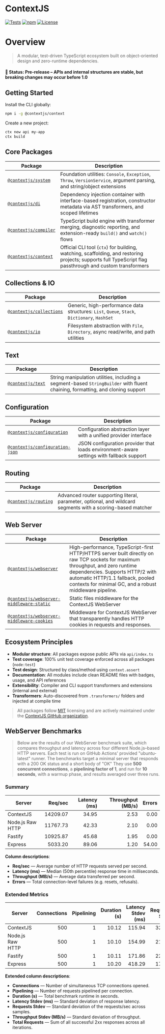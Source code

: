 # ContextJS

[![Tests](https://github.com/contextjs/context/actions/workflows/tests.yaml/badge.svg?branch=main)](https://github.com/contextjs/context/actions/workflows/tests.yaml)
[![npm](https://badgen.net/npm/v/@contextjs/context?cache=300)](https://www.npmjs.com/package/@contextjs/context)
[![License](https://badgen.net/static/license/MIT)](https://github.com/contextjs/context/blob/main/LICENSE)

# Overview

> A modular, test-driven TypeScript ecosystem built on object-oriented design and zero-runtime dependencies.

#### 🚧 Status: Pre-release – APIs and internal structures are stable, but breaking changes may occur before 1.0

## Getting Started

Install the CLI globally:

```bash
npm i -g @contextjs/context
```

Create a new project:

```bash
ctx new api my-app
ctx build
```

## Core Packages

| Package | Description |
|--------|-------------|
| [`@contextjs/system`](https://github.com/contextjs/context/tree/main/src/system) | Foundation utilities: `Console`, `Exception`, `Throw`, `VersionService`, argument parsing, and string/object extensions |
| [`@contextjs/di`](https://github.com/contextjs/context/tree/main/src/di) | Dependency injection container with interface-based registration, constructor metadata via AST transformers, and scoped lifetimes |
| [`@contextjs/compiler`](https://github.com/contextjs/context/tree/main/src/compiler) | TypeScript build engine with transformer merging, diagnostic reporting, and extension-ready `build()` and `watch()` flows |
| [`@contextjs/context`](https://github.com/contextjs/context/tree/main/src/context) | Official CLI tool (`ctx`) for building, watching, scaffolding, and restoring projects; supports full TypeScript flag passthrough and custom transformers |

## Collections & IO

| Package | Description |
|--------|-------------|
| [`@contextjs/collections`](https://github.com/contextjs/context/tree/main/src/collections) | Generic, high-performance data structures: `List`, `Queue`, `Stack`, `Dictionary`, `HashSet` |
| [`@contextjs/io`](https://github.com/contextjs/context/tree/main/src/io) | Filesystem abstraction with `File`, `Directory`, async read/write, and path utilities |

## Text

| Package | Description |
|--------|-------------|
| [`@contextjs/text`](https://github.com/contextjs/context/tree/main/src/text) | String manipulation utilities, including a segment-based `StringBuilder` with fluent chaining, formatting, and cloning support |

## Configuration

| Package | Description |
|--------|-------------|
| [`@contextjs/configuration`](https://github.com/contextjs/context/tree/main/src/configuration) | Configuration abstraction layer with a unified provider interface |
| [`@contextjs/configuration-json`](https://github.com/contextjs/context/tree/main/src/configuration-json) | JSON configuration provider that loads environment-aware settings with fallback support |

## Routing

| Package | Description |
|--------|-------------|
| [`@contextjs/routing`](https://github.com/contextjs/context/tree/main/src/routing) | Advanced router supporting literal, parameter, optional, and wildcard segments with a scoring-based matcher |

## Web Server

| Package | Description |
|--------|-------------|
| [`@contextjs/webserver`](https://github.com/contextjs/context/tree/main/src/webserver/webserver) | High-performance, TypeScript-first HTTP/HTTPS server built directly on raw TCP sockets for maximum throughput, and zero runtime dependencies. Supports HTTP/2 with automatic HTTP/1.1 fallback, pooled contexts for minimal GC, and a robust middleware pipeline. |
| [`@contextjs/webserver-middleware-static`](https://github.com/contextjs/context/tree/main/src/webserver/webserver-middleware-static) | Static files middleware for the ContextJS WebServer |
| [`@contextjs/webserver-middleware-cookies`](https://github.com/contextjs/context/tree/main/src/webserver/webserver-middleware-cookies) | Middleware for ContextJS WebServer that transparently handles HTTP cookies in requests and responses. |

## Ecosystem Principles

- **Modular structure**: All packages expose public APIs via `api/index.ts`
- **Test coverage**: 100% unit test coverage enforced across all packages (`node:test`)
- **Test design**: Structured by class/method using `context.assert`
- **Documentation**: All modules include clean README files with badges, usage, and API references
- **Extensibility**: Compiler and CLI support transformers and extensions (internal and external)
- **Transformers**: Auto-discovered from `.transformers/` folders and injected at compile time

> All packages follow [MIT](https://github.com/contextjs/context/blob/main/LICENSE) licensing and are actively maintained under the [ContextJS GitHub organization](https://github.com/contextjs/context).

## WebServer Benchmarks

> Below are the results of our WebServer benchmark suite, which compares throughput and latency across four different Node.js–based HTTP servers. Each test is run on GitHub Actions' provided "ubuntu-latest" runner. The benchmarks target a minimal server that responds with a 200 OK status and a short body of "OK" They use **500 concurrent connections**, a **pipelining factor of 1**, and run for **10 seconds**, with a warmup phase, and results averaged over three runs.

### Summary
<!-- BENCHMARKS_SUMMARY:START -->
| Server | Req/sec | Latency (ms) | Throughput (MB/s) | Errors |
|--------|--------:|-------------:|------------------:|-------:|
| ContextJS | 14209.07 | 34.95 | 2.53 | 0.00 |
| Node.js Raw HTTP | 11767.73 | 42.33 | 2.10 | 0.00 |
| Fastify | 10925.87 | 45.68 | 1.95 | 0.00 |
| Express | 5033.20 | 89.06 | 1.20 | 54.00 |

<!-- BENCHMARKS_SUMMARY:END -->
**Column descriptions**:

- **Req/sec** — Average number of HTTP requests served per second.  
- **Latency (ms)** — Median (50th percentile) response time in milliseconds.  
- **Throughput (MB/s)** — Average data transferred per second.  
- **Errors** — Total connection-level failures (e.g. resets, refusals).

### Extended Metrics
<!-- BENCHMARKS_EXTENDED:START -->
| Server | Connections | Pipelining | Duration (s) | Latency Stdev (ms) | Requests Stdev | Throughput Stdev (MB/s) | Total Requests |
|--------|------------:|-----------:|-------------:|-------------------:|---------------:|------------------------:|----:|
| ContextJS | 500 | 1 | 10.12 | 115.94 | 328.88 | 0.06 | 426250 |
| Node.js Raw HTTP | 500 | 1 | 10.10 | 154.99 | 219.82 | 0.04 | 353000 |
| Fastify | 500 | 1 | 10.11 | 171.86 | 220.81 | 0.04 | 327750 |
| Express | 500 | 1 | 10.20 | 418.29 | 176.32 | 0.04 | 150972 |

<!-- BENCHMARKS_EXTENDED:END -->
**Extended column descriptions**:

- **Connections** — Number of simultaneous TCP connections opened.  
- **Pipelining** — Number of requests pipelined per connection.  
- **Duration (s)** — Total benchmark runtime in seconds.  
- **Latency Stdev (ms)** — Standard deviation of response latency.  
- **Requests Stdev** — Standard deviation of the requests/sec across samples.  
- **Throughput Stdev (MB/s)** — Standard deviation of throughput.  
- **Total Requests** — Sum of all successful 2xx responses across all iterations.